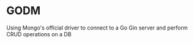 # GODM
Using Mongo's official driver to connect to a Go Gin server and perform CRUD operations on a DB
